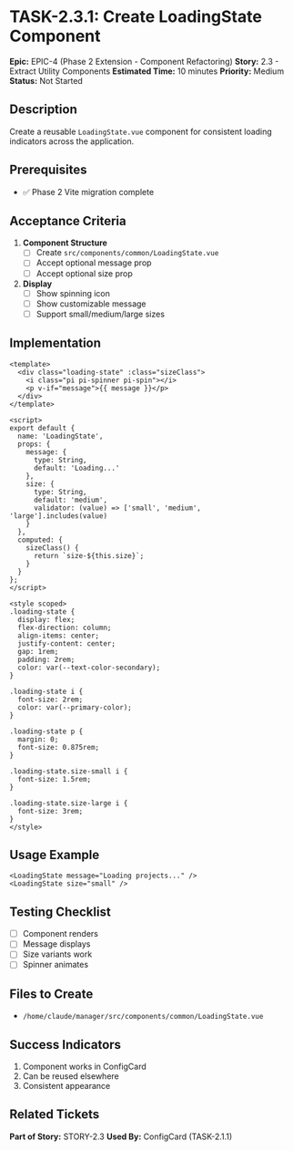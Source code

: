 # TASK-2.3.1: Create LoadingState Component

**Epic:** EPIC-4 (Phase 2 Extension - Component Refactoring)
**Story:** 2.3 - Extract Utility Components
**Estimated Time:** 10 minutes
**Priority:** Medium
**Status:** Not Started

## Description

Create a reusable `LoadingState.vue` component for consistent loading indicators across the application.

## Prerequisites

- ✅ Phase 2 Vite migration complete

## Acceptance Criteria

1. **Component Structure**
   - [ ] Create `src/components/common/LoadingState.vue`
   - [ ] Accept optional message prop
   - [ ] Accept optional size prop

2. **Display**
   - [ ] Show spinning icon
   - [ ] Show customizable message
   - [ ] Support small/medium/large sizes

## Implementation

```vue
<template>
  <div class="loading-state" :class="sizeClass">
    <i class="pi pi-spinner pi-spin"></i>
    <p v-if="message">{{ message }}</p>
  </div>
</template>

<script>
export default {
  name: 'LoadingState',
  props: {
    message: {
      type: String,
      default: 'Loading...'
    },
    size: {
      type: String,
      default: 'medium',
      validator: (value) => ['small', 'medium', 'large'].includes(value)
    }
  },
  computed: {
    sizeClass() {
      return `size-${this.size}`;
    }
  }
};
</script>

<style scoped>
.loading-state {
  display: flex;
  flex-direction: column;
  align-items: center;
  justify-content: center;
  gap: 1rem;
  padding: 2rem;
  color: var(--text-color-secondary);
}

.loading-state i {
  font-size: 2rem;
  color: var(--primary-color);
}

.loading-state p {
  margin: 0;
  font-size: 0.875rem;
}

.loading-state.size-small i {
  font-size: 1.5rem;
}

.loading-state.size-large i {
  font-size: 3rem;
}
</style>
```

## Usage Example

```vue
<LoadingState message="Loading projects..." />
<LoadingState size="small" />
```

## Testing Checklist

- [ ] Component renders
- [ ] Message displays
- [ ] Size variants work
- [ ] Spinner animates

## Files to Create

- `/home/claude/manager/src/components/common/LoadingState.vue`

## Success Indicators

1. Component works in ConfigCard
2. Can be reused elsewhere
3. Consistent appearance

## Related Tickets

**Part of Story:** STORY-2.3
**Used By:** ConfigCard (TASK-2.1.1)
